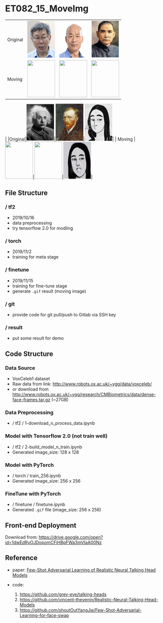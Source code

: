 # ET082_15_MoveImg

|  |  |  |  |
| -------- | -------- | -------- | -------- |
| Original | <img src="./result/ko.jpg" width="90" height="120" />     | <img src="./result/han.jpg" width="90" height="120" />     | <img src="./result/sun.jpg" width="90" height="120" />     |
| Moving | <img src="./result/ko_299.gif"  width="90" height="120" />     | <img src="./result/han_299.gif" width="90" height="120" />     | <img src="./result/sun_299.gif" width="90" height="120" />     |
| 
|Original|<img src="./result/in.jpg" width="90" height="120" />|<img src="./result/van.jpg" width="90" height="120" />|<img src="./result/mona_bw_.jpg" width="90" height="120" />|
| Moving |<img src="./result/in_299.gif" width="90" height="120" />|<img src="./result/van_299.gif" width="90" height="120" />|<img src="./result/mona_bw_299_light.gif" width="90" height="120" />|


## File Structure

### / tf2
- 2019/10/16
- data preprocessing
- try tensorflow 2.0 for modling

### / torch
- 2019/11/2
- training for meta stage

### / finetune
- 2019/11/15
- training for fine-tune stage
- generate `.gif` result (moving image)

### / git
- provide code for git pull/push to Gitlab via SSH key

### / result
- put some result for demo 


## Code Structure

### Data Source
- VoxCeleb1 dataset
- Raw data from link: http://www.robots.ox.ac.uk/~vgg/data/voxceleb/
- or download from http://www.robots.ox.ac.uk/~vgg/research/CMBiometrics/data/dense-face-frames.tar.gz (~27GB)

### Data Preprocessing
- / tf2 / 1-download_n_process_data.ipynb

### Model with Tensorflow 2.0 (not train well)
- / tf2 / 2-build_model_n_train.ipynb
- Generated image_size: 128 x 128

### Model with PyTorch
- / torch / train_256.ipynb
- Generated image_size: 256 x 256

### FineTune with PyTorch
- / finetune / finetune.ipynb
- Generated `.gif` file (image_size: 256 x 256)

## Front-end Deployment
Download from: https://drive.google.com/open?id=1dwEdRyOJDopomCFiHBpFWa3mVIaA00Nz


## Reference

- paper: [Few-Shot Adversarial Learning of Realistic Neural Talking Head Models](https://arxiv.org/pdf/1905.08233.pdf)

- code: 
    1. https://github.com/grey-eye/talking-heads
    2. https://github.com/vincent-thevenin/Realistic-Neural-Talking-Head-Models
    3. https://github.com/shoutOutYangJie/Few-Shot-Adversarial-Learning-for-face-swap